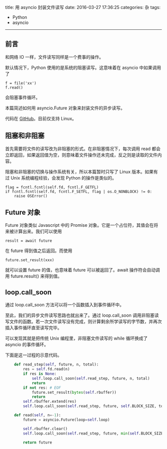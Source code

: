 title: 用 asyncio 封装文件读写
date: 2016-03-27 17:36:25
categories: 杂
tags: 
- Python
- asyncio
---



## 前言

和网络 IO 一样，文件读写同样是一个费事的操作。

默认情况下，Python 使用的是系统的阻塞读写。这意味着在 asyncio 中如果调用了 
    
    f = file('xx')
    f.read()
    
会阻塞事件循环。

本篇简述如何用 asyncio.Future 对象来封装文件的异步读写。

代码在 [GitHub](https://github.com/lyyyuna/script_collection/blob/master/aysncfile/asyncfile.py)。目前仅支持 Linux。

## 阻塞和非阻塞

首先需要将文件的读写改为非阻塞的形式。在非阻塞情况下，每次调用 read 都会立即返回，如果返回值为空，则意味着文件操作还未完成，反之则是读取的文件内容。

阻塞和非阻塞的切换与操作系统有关，所以本篇暂时只写了 Linux 版本。如果有过 Unix 系统编程经验，会发现 Python 的操作是类似的。

    flag = fcntl.fcntl(self.fd, fcntl.F_GETFL) 
    if fcntl.fcntl(self.fd, fcntl.F_SETFL, flag | os.O_NONBLOCK) != 0: 
        raise OSError() 

## Future 对象

Future 对象类似 Javascript 中的 Promise 对象。它是一个占位符，其值会在将来被计算出来。我们可以使用

    result = await future
    
在 future 得到值之后返回。而使用

    future.set_result(xxx)
    
就可以设置 future 的值，也意味着 future 可以被返回了。await 操作符会自动调用 future.result() 来得到值。

## loop.call_soon

通过 loop.call_soon 方法可以将一个函数插入到事件循环中。

至此，我们的异步文件读写思路也就出来了。通过 loop.call_soon 调用非阻塞读写文件的函数。若一次文件读写没有完成，则计算剩余所学读写的字节数，并再次插入事件循环直至读写完毕。

可以发现其就是把传统 Unix 编程里，非阻塞文件读写的 while 循环换成了 asyncio 的事件循环。

下面是这一过程的示意代码。

```python
    def read_step(self, future, n, total):
        res = self.fd.read(n)
        if res is None:
            self.loop.call_soon(self.read_step, future, n, total)
            return
        if not res: # EOF
            future.set_result(bytes(self.rbuffer))
            return
        self.rbuffer.extend(res)
        self.loop.call_soon(self.read_step, future, self.BLOCK_SIZE, total)

    def read(self, n=-1):
        future = asyncio.Future(loop=self.loop)

        self.rbuffer.clear()
        self.loop.call_soon(self.read_step, future, min(self.BLOCK_SIZE, n), n)

        return future
```

